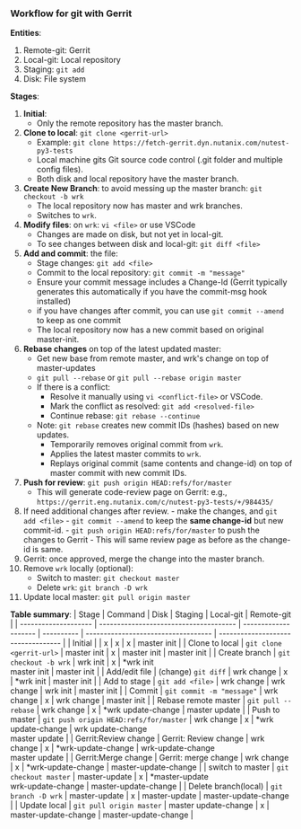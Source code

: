 ### Workflow for git with Gerrit

**Entities**:
  1. Remote-git: Gerrit
  2. Local-git: Local repository
  3. Staging: `git add`
  4. Disk: File system

**Stages**:
  1. **Initial**:
     - Only the remote repository has the master branch.
  2. **Clone to local**: `git clone <gerrit-url>`
     - Example: `git clone https://fetch-gerrit.dyn.nutanix.com/nutest-py3-tests`
     - Local machine gits Git source code control (.git folder and multiple config files).
     - Both disk and local repository have the master branch.
  3. **Create New Branch**: to avoid messing up the master branch: `git checkout -b wrk`
     - The local repository now has master and wrk branches.
     - Switches to `wrk`.
  4. **Modify files**: on `wrk`: `vi <file>` or use VSCode
     - Changes are made on disk, but not yet in local-git.
     - To see changes between disk and local-git: `git diff <file>`
  5. **Add and commit**: the file:
     - Stage changes: `git add <file>`
     - Commit to the local repository: `git commit -m "message"`
     - Ensure your commit message includes a Change-Id (Gerrit typically generates this automatically if you have the commit-msg hook installed)
     - if you have changes after commit, you can use `git commit --amend` to keep as one commit
     - The local repository now has a new commit based on original master-init.
  6. **Rebase changes** on top of the latest updated master:
     - Get new base from remote master, and wrk's change on top of master-updates
     - `git pull --rebase` or `git pull --rebase origin master`
     - If there is a conflict:
       - Resolve it manually using `vi <conflict-file>` or VSCode.
       - Mark the conflict as resolved: `git add <resolved-file>`
       - Continue rebase: `git rebase --continue`
     - Note: `git rebase` creates new commit IDs (hashes) based on new updates.
       - Temporarily removes original commit from `wrk`.
       - Applies the latest master commits to `wrk`.
       - Replays original commit (same contents and change-id) on top of master commit with new commit IDs.
  7. **Push for review**: `git push origin HEAD:refs/for/master`
     - This will generate code-review page on Gerrit: e.g., `https://gerrit.eng.nutanix.com/c/nutest-py3-tests/+/984435/`
  8. If need additional changes after review.
    - make the changes, and `git add <file>`
    - `git commit --amend` to keep the **same change-id** but new commit-id.
    - `git push origin HEAD:refs/for/master` to push the changes to Gerrit
    - This will same review page as before as the change-id is same.
  9. Gerrit: once approved, merge the change into the master branch.
  10. Remove `wrk` locally (optional):
      - Switch to master: `git checkout master`
      - Delete `wrk`: `git branch -D wrk`
  11. Update local master: `git pull origin master`

**Table summary**:
| Stage                | Command                                | Disk                 | Staging    | Local-git                           | Remote-git                         |
| -------------------- | -------------------------------------- | -------------------- | ---------- | ----------------------------------- | ---------------------------------- |
| Initial              |                                        | x                    | x          | x                                   | master init                        |
| Clone to local       | `git clone <gerrit-url>`               | master init          | x          | master init                         | master init                        |
| Create branch        | `git checkout -b wrk`                  | wrk init             | x          | *wrk init<br>master init            | master init                        |
| Add/edit file        | (change) `git diff`                    | wrk change           | x          | *wrk init                           | master init                        |
| Add to stage         | `git add <file>`                       | wrk change           | wrk change | wrk init                            | master init                        |
| Commit               | `git commit -m "message"`              | wrk change           | x          | wrk change                          | master init                        |
| Rebase remote master | `git pull --rebase`                    | wrk change           | x          | *wrk update-change                  | master update                      |
| Push to master       | `git push origin HEAD:refs/for/master` | wrk change           | x          | *wrk update-change                  | wrk update-change<br>master update |
| Gerrit:Review change | Gerrit: Review change                  | wrk change           | x          | *wrk-update-change                  | wrk-update-change<br>master update |
| Gerrit:Merge change  | Gerrit: merge change                   | wrk change           | x          | *wrk-update-change                  | master-update-change               |
| switch to master     | `git checkout master`                  | master-update        | x          | *master-update<br>wrk-update-change | master-update-change               |
| Delete branch(local) | `git branch -D wrk`                    | master-update        | x          | master-update                       | master-update-change               |
| Update local         | `git pull origin master`               | master update-change | x          | master-update-change                | master-update-change               |
